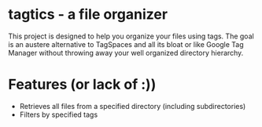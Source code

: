 # tagtics - a file organizer

This project is designed to help you organize your files using tags. The goal is an austere alternative to TagSpaces and all its bloat or like Google Tag Manager without throwing away your well organized directory hierarchy.  

# Features (or lack of :))
- Retrieves all files from a specified directory (including subdirectories)
- Filters by specified tags
